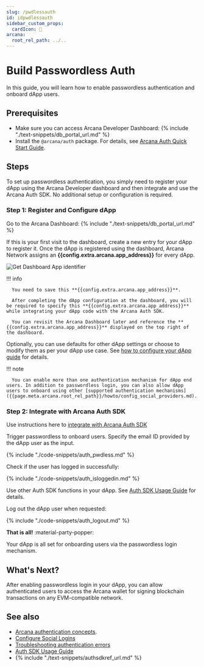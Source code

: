 ```yaml
---
slug: /pwdlessauth
id: idpwdlessauth
sidebar_custom_props:
  cardIcon: 🤝
arcana:
  root_rel_path: ../..
---
```


# Build Passwordless Auth

In this guide, you will learn how to enable passwordless authentication and onboard dApp users.

## Prerequisites

* Make sure you can access Arcana Developer Dashboard: {% include "./text-snippets/db_portal_url.md" %}
* Install the `@arcana/auth` package. For details, see [Arcana Auth Quick Start Guide]({{page.meta.arcana.root_rel_path}}/walletsdk/wallet_qs.md#install-auth-sdk).

## Steps

To set up passwordless authentication, you simply need to register your dApp using the Arcana Developer dashboard and then integrate and use the Arcana Auth SDK. No additional setup or configuration is required.

### Step 1: Register and Configure dApp

Go to the Arcana Dashboard: {% include "./text-snippets/db_portal_url.md" %}

If this is your first visit to the dashboard, create a new entry for your dApp to register it. Once the dApp is registered using the dashboard, Arcana Network assigns an **{{config.extra.arcana.app_address}}** for every dApp.

  ![Get Dashboard App identifier](/img/an_db_app_address.png)

!!! info

      You need to save this **{{config.extra.arcana.app_address}}**.

      After completing the dApp configuration at the dashboard, you will be required to specify this **{{config.extra.arcana.app_address}}** while integrating your dApp code with the Arcana Auth SDK.

      You can revisit the Arcana Dashboard later and reference the **{{config.extra.arcana.app_address}}** displayed on the top right of the dashboard. 

Optionally, you can use defaults for other dApp settings or choose to modify them as per your dApp use case. See [how to configure your dApp guide]({{page.meta.arcana.root_rel_path}}/howto/config_dapp.md) for details.

!!! note

      You can enable more than one authentication mechanism for dApp end users. In addition to passwordless login, you can also allow dApp users to onboard using other [supported authentication mechanisms]({{page.meta.arcana.root_rel_path}}/howto/config_social_providers.md).

### Step 2: Integrate with Arcana Auth SDK

Use instructions here to [integrate with Arcana Auth SDK]({{page.meta.arcana.root_rel_path}}/howto/integrate_auth/index.md)

Trigger passwordless to onboard users. Specify the email ID provided by the dApp user as the input.

{% include "./code-snippets/auth_pwdless.md" %}

Check if the user has logged in successfully:

{% include "./code-snippets/auth_isloggedin.md" %}

Use other Auth SDK functions in your dApp. See [Auth SDK Usage Guide]({{page.meta.arcana.root_rel_path}}/walletsdk/wallet_usage.md) for details.

Log out the dApp user when requested:
    
{% include "./code-snippets/auth_logout.md" %}

**That is all!**  :material-party-popper:

Your dApp is all set for onboarding users via the passwordless login mechanism.

## What's Next?

After enabling passwordless login in your dApp, you can allow authenticated users to access the Arcana wallet for signing blockchain transactions on any EVM-compatible network.

## See also

* [Arcana authentication concepts]({{page.meta.arcana.root_rel_path}}/concepts/authtype/arcanaauth.md).
* [Configure Social Logins]({{page.meta.arcana.root_rel_path}}/howto/config_social_providers.md)
* [Troubleshooting authentication errors]({{page.meta.arcana.root_rel_path}}/walletsdk/wallet_err.md)
* [Auth SDK Usage Guide]({{page.meta.arcana.root_rel_path}}/walletsdk/wallet_usage.md)
* {% include "./text-snippets/authsdkref_url.md" %}
